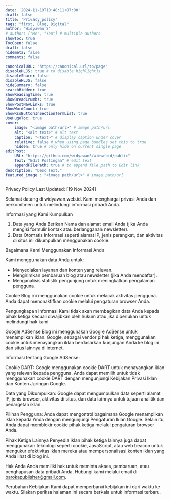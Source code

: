 ```yaml
---
date: '2024-11-19T10:48:11+07:00'
draft: false
title: 'Privacy_policy'
tags: "first, Blog, Digital"
author: "Widyawan S"
# author: ["Me", "You"] # multiple authors
showToc: true
TocOpen: false
draft: false
hidemeta: false
comments: false

canonicalURL: "https://canonical.url/to/page"
disableHLJS: true # to disable highlightjs
disableShare: false
disableHLJS: false
hideSummary: false
searchHidden: true
ShowReadingTime: true
ShowBreadCrumbs: true
ShowPostNavLinks: true
ShowWordCount: true
ShowRssButtonInSectionTermList: true
UseHugoToc: true
cover:
    image: "<image path/url>" # image path/url
    alt: "<alt text>" # alt text
    caption: "<text>" # display caption under cover
    relative: false # when using page bundles set this to true
    hidden: true # only hide on current single page
editPost:
    URL: "https://github.com/widyawanS/widwebid/public"
    Text: "Edit Postingan" # edit text
    appendFilePath: true # to append file path to Edit link
description: "Desc Text."
featured_image : "<image path/url>" # image path/url
---
```

Privacy Policy
Last Updated: [19 Nov 2024]

Selamat datang di widyawan.web.id. Kami menghargai privasi Anda dan berkomitmen untuk melindungi informasi pribadi Anda.

Informasi yang Kami Kumpulkan
1. Data yang Anda Berikan
    Nama dan alamat email Anda (jika Anda mengisi formulir kontak atau berlangganan newsletter).
2. Data Otomatis
    Informasi seperti alamat IP, jenis perangkat, dan aktivitas di situs ini dikumpulkan menggunakan cookie.

Bagaimana Kami Menggunakan Informasi Anda

Kami menggunakan data Anda untuk:
- Menyediakan layanan dan konten yang relevan.
- Mengirimkan pembaruan blog atau newsletter (jika Anda mendaftar).
- Menganalisis statistik pengunjung untuk meningkatkan pengalaman pengguna.

Cookie
Blog ini menggunakan cookie untuk melacak aktivitas pengguna. Anda dapat menonaktifkan cookie melalui pengaturan browser Anda.

Pengungkapan Informasi
Kami tidak akan membagikan data Anda kepada pihak ketiga kecuali diwajibkan oleh hukum atau jika diperlukan untuk melindungi hak kami.

Google AdSense
Blog ini menggunakan Google AdSense untuk menampilkan iklan. Google, sebagai vendor pihak ketiga, menggunakan cookie untuk menayangkan iklan berdasarkan kunjungan Anda ke blog ini dan situs lainnya di internet.

Informasi tentang Google AdSense:

Cookie DART:
Google menggunakan cookie DART untuk menayangkan iklan yang relevan kepada pengguna. Anda dapat memilih untuk tidak menggunakan cookie DART dengan mengunjungi Kebijakan Privasi Iklan dan Konten Jaringan Google.

Data yang Dikumpulkan:
Google dapat mengumpulkan data seperti alamat IP, jenis browser, aktivitas di situs, dan data lainnya untuk tujuan analitik dan penargetan iklan.

Pilihan Pengguna:
Anda dapat mengontrol bagaimana Google menampilkan iklan kepada Anda dengan mengunjungi Pengaturan Iklan Google. Selain itu, Anda dapat memblokir cookie pihak ketiga melalui pengaturan browser Anda.

Pihak Ketiga Lainnya
Penyedia iklan pihak ketiga lainnya juga dapat menggunakan teknologi seperti cookie, JavaScript, atau web beacon untuk mengukur efektivitas iklan mereka atau mempersonalisasi konten iklan yang Anda lihat di blog ini.

Hak Anda
Anda memiliki hak untuk meminta akses, pembaruan, atau penghapusan data pribadi Anda. Hubungi kami melalui email di barokapublisher@gmail.com.

Perubahan Kebijakan
Kami dapat memperbarui kebijakan ini dari waktu ke waktu. Silakan periksa halaman ini secara berkala untuk informasi terbaru.

